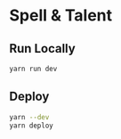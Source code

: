 # Spell & Talent

## Run Locally

```bash
yarn run dev
```

## Deploy

```bash
yarn --dev
yarn deploy
```